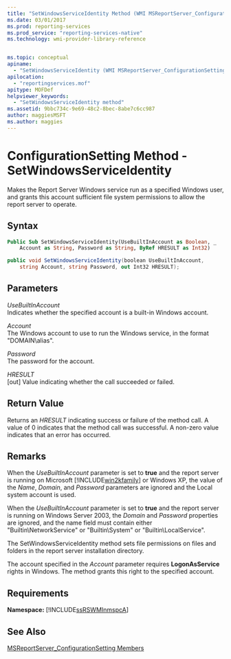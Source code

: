 ```yaml
---
title: "SetWindowsServiceIdentity Method (WMI MSReportServer_ConfigurationSetting) | Microsoft Docs"
ms.date: 03/01/2017
ms.prod: reporting-services
ms.prod_service: "reporting-services-native"
ms.technology: wmi-provider-library-reference


ms.topic: conceptual
apiname: 
  - "SetWindowsServiceIdentity (WMI MSReportServer_ConfigurationSetting Class)"
apilocation: 
  - "reportingservices.mof"
apitype: MOFDef
helpviewer_keywords: 
  - "SetWindowsServiceIdentity method"
ms.assetid: 9bbc734c-9e69-48c2-8bec-8abe7c6cc987
author: maggiesMSFT
ms.author: maggies
---
```

# ConfigurationSetting Method - SetWindowsServiceIdentity
  Makes the Report Server Windows service run as a specified Windows user, and grants this account sufficient file system permissions to allow the report server to operate.  
  
## Syntax  
  
```vb  
Public Sub SetWindowsServiceIdentity(UseBuiltInAccount as Boolean, _  
    Account as String, Password as String, ByRef HRESULT as Int32)  
```  
  
```csharp  
public void SetWindowsServiceIdentity(boolean UseBuiltInAccount,   
    string Account, string Password, out Int32 HRESULT);  
```  
  
## Parameters  
 *UseBuiltInAccount*  
 Indicates whether the specified account is a built-in Windows account.  
  
 *Account*  
 The Windows account to use to run the Windows service, in the format "DOMAIN\alias".  
  
 *Password*  
 The password for the account.  
  
 *HRESULT*  
 [out] Value indicating whether the call succeeded or failed.  
  
## Return Value  
 Returns an *HRESULT* indicating success or failure of the method call. A value of 0 indicates that the method call was successful. A non-zero value indicates that an error has occurred.  
  
## Remarks  
 When the *UseBuiltInAccount* parameter is set to **true** and the report server is running on Microsoft [!INCLUDE[win2kfamily](../../includes/win2kfamily-md.md)] or Windows XP, the value of the *Name*, *Domain*, and *Password* parameters are ignored and the Local system account is used.  
  
 When the *UseBuiltInAccount* parameter is set to **true** and the report server is running on Windows Server 2003, the *Domain* and *Password* properties are ignored, and the name field must contain either "Builtin\NetworkService" or "Builtin\System" or "Builtin\LocalService".  
  
 The SetWindowsServiceIdentity method sets file permissions on files and folders in the report server installation directory.  
  
 The account specified in the *Account* parameter requires **LogonAsService** rights in Windows. The method grants this right to the specified account.  
  
## Requirements  
 **Namespace:** [!INCLUDE[ssRSWMInmspcA](../../includes/ssrswminmspca-md.md)]  
  
## See Also  
 [MSReportServer_ConfigurationSetting Members](../../reporting-services/wmi-provider-library-reference/msreportserver-configurationsetting-members.md)  
  
  
